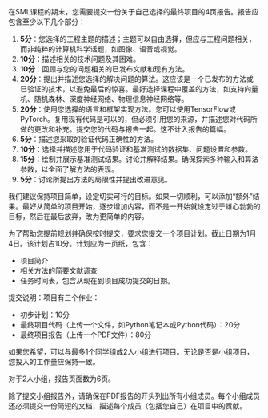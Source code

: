 在SML课程的期末，您需要提交一份关于自己选择的最终项目的4页报告。报告应包含至少以下几个部分：

1. **5分**：您选择的工程主题的描述；主题可以自由选择，但应与工程问题相关，而非纯粹的计算机科学话题，如图像、语音或视觉。
2. **10分**：描述相关的技术问题及其困难。
3. **10分**：回顾与您的问题相关的已发布文献和现有方法。
4. **20分**：提出并描述您选择的解决问题的算法。这应该是一个已发布的方法或已验证的技术，以避免最后的惊喜。最好选择课程中覆盖的方法，如支持向量机、随机森林、深度神经网络、物理信息神经网络等。
5. **20分**：使用您选择的语言和框架实现方法。您可以使用TensorFlow或PyTorch。复用现有代码是可以的，但必须引用您的来源，并描述您对代码所做的更改和补充。提交您的代码与报告一起。这不计入报告的篇幅。
6. **5分**：描述您采取的验证代码正确性的方法。
7. **10分**：选择并描述您用于代码验证和基准测试的数据集、问题设置和参数。
8. **15分**：绘制并展示基准测试结果。讨论并解释结果。确保探索多种输入和算法参数，以全面了解方法的表现。
9. **5分**：讨论所提出方法的局限性并提出改进意见。

我们建议保持项目简单，设定切实可行的目标。如果一切顺利，可以添加“额外”结果。最好从简单的项目开始，逐步增加内容，而不是一开始就设定过于雄心勃勃的目标，然后在最后放弃，改为更简单的内容。

为了帮助您提前规划并确保按时提交，要求您提交一个项目计划。截止日期为1月4日。该计划占10分。计划应为一页纸，包含：

- 项目简介
- 相关方法的简要文献调查
- 任务时间表，包含从现在到项目成功提交的日期。

提交说明：项目有三个作业：

- 初步计划：10分
- 最终项目代码（上传一个文件，如Python笔记本或Python代码）：20分
- 最终项目报告（上传一个PDF文件）：80分

如果您希望，可以与最多1个同学组成2人小组进行项目。无论是否是小组项目，您投入的工作量应保持一致。

对于2人小组，报告页面数为6页。

除了提交小组报告外，请确保在PDF报告的开头列出所有小组成员。每个小组成员还必须提交一份简短的文档，描述每个成员（包括您自己）在项目中的贡献。